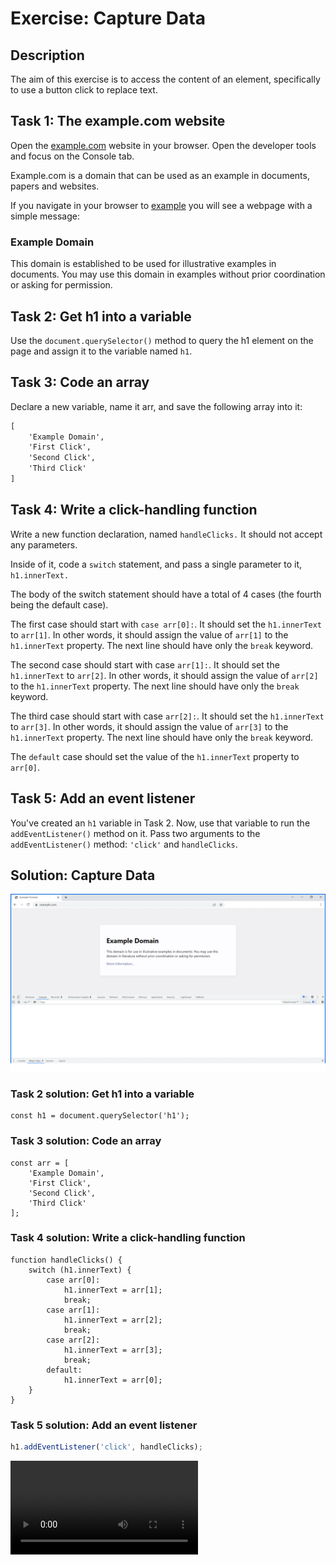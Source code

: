 # Exercise: Capture Data

## Description

The aim of this exercise is to access the content of an element, specifically to use a button click to replace text.

## Task 1: The example.com website

Open the [example.com](https://exampledomain.github.io/capture-data/index.html) website in your browser. Open the developer tools and focus on the Console tab.

Example.com is a domain that can be used as an example in documents, papers and websites.

If you navigate in your browser to [example](http://www.example.com)  you will see a webpage with a simple message:

### Example Domain

This domain is established to be used for illustrative examples in documents. You may use this domain in examples without prior coordination or asking for permission.

## Task 2: Get h1 into a variable

Use the `document.querySelector()` method to query the h1 element on the page and assign it to the variable named `h1`.

## Task 3: Code an array

Declare a new variable, name it arr, and save the following array into it:

````html
[
    'Example Domain',
    'First Click',
    'Second Click',
    'Third Click'
]
````

## Task 4: Write a click-handling function

Write a new function declaration, named `handleClicks.` It should not accept any parameters.

Inside of it, code a `switch` statement, and pass a single parameter to it, `h1.innerText.`

The body of the switch statement should have a total of 4 cases (the fourth being the default case).

The first case should start with `case arr[0]:`. It should set the `h1.innerText` to `arr[1]`. In other words, it should assign the value of `arr[1]` to the `h1.innerText` property. The next line should have only the `break` keyword.

The second case should start with case `arr[1]:`. It should set the `h1.innerText` to `arr[2]`. In other words, it should assign the value of `arr[2]` to the `h1.innerText` property. The next line should have only the `break` keyword.

The third case should start with case `arr[2]:`. It should set the `h1.innerText` to `arr[3]`. In other words, it should assign the value of `arr[3]` to the `h1.innerText` property. The next line should have only the `break` keyword.

The `default` case should set the value of the `h1.innerText` property to `arr[0]`.

## Task 5: Add an event listener

You've created an `h1` variable in Task 2. Now, use that variable to run the `addEventListener()` method on it. Pass two arguments to the `addEventListener()` method: `'click'` and `handleClicks`.

## Solution: Capture Data

![Alt text](image.png)

### Task 2 solution: Get h1 into a variable

````jvaascript
const h1 = document.querySelector('h1');
````

### Task 3 solution: Code an array

````jvaascript
const arr = [
    'Example Domain',
    'First Click',
    'Second Click',
    'Third Click'
];
````

### Task 4 solution: Write a click-handling function

````jvaascript
function handleClicks() {
    switch (h1.innerText) {
        case arr[0]:
            h1.innerText = arr[1];
            break;
        case arr[1]:
            h1.innerText = arr[2];
            break;
        case arr[2]:
            h1.innerText = arr[3];
            break;
        default:
            h1.innerText = arr[0];
    }
}
````

### Task 5 solution: Add an event listener

````javascript
h1.addEventListener('click', handleClicks);
````

<video src="PCWG5YEXTuulhuWBFz7roA_c41b0e4bb48a4179a40d685eed88f5e1_capture-data-solution-recording.mp4" controls title="Title"></video>
